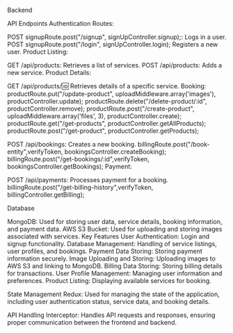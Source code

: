 Backend

API Endpoints
Authentication Routes:

POST signupRoute.post("/signup", signUpController.signup);: Logs in a user.
POST signupRoute.post("/login", signUpController.login); Registers a new user.
Product Listing:

GET /api/products: Retrieves a list of services.
POST /api/products: Adds a new service.
Product Details:

GET /api/products/:id: Retrieves details of a specific service.
Booking:
productRoute.put("/update-product", uploadMiddleware.array('images'), productController.update);
productRoute.delete("/delete-product/:id", productController.remove);
productRoute.post("/create-product", uploadMiddleware.array('files', 3), productController.create);
productRoute.get("/get-products", productController.getAllProducts);
productRoute.post("/get-product", productController.getProducts);

POST /api/bookings: Creates a new booking.
billingRoute.post("/book-entity",verifyToken, bookingsController.createBooking);
billingRoute.post("/get-bookings/:id",verifyToken, bookingsController.getBookings);
Payment:

POST /api/payments: Processes payment for a booking.
billingRoute.post("/get-billing-history",verifyToken, billingController.getBilling);

Database


MongoDB: Used for storing user data, service details, booking information, and payment data.
AWS S3 Bucket: Used for uploading and storing images associated with services.
Key Features
User Authentication: Login and signup functionality.
Database Management: Handling of service listings, user profiles, and bookings.
Payment Data Storing: Storing payment information securely.
Image Uploading and Storing: Uploading images to AWS S3 and linking to MongoDB.
Billing Data Storing: Storing billing details for transactions.
User Profile Management: Managing user information and preferences.
Product Listing: Displaying available services for booking.

State Management
Redux: Used for managing the state of the application, including user authentication status, service data, and booking details.

API Handling
Interceptor: Handles API requests and responses, ensuring proper communication between the frontend and backend.
